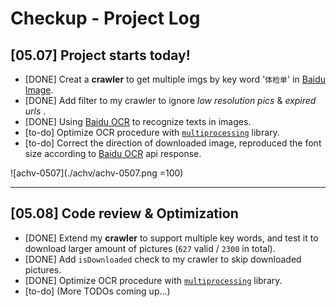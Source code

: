 # Checkup - Project Log

## [05.07] Project starts today!
 - [DONE] Creat a __crawler__ to get multiple imgs by key word '`体检单`' in [Baidu Image](https://image.baidu.com/).
 - [DONE] Add filter to my crawler to ignore _low resolution pics_ & _expired urls_ .
 - [DONE] Using [Baidu OCR](https://ai.baidu.com/) to recognize texts in images.
 - [to-do] Optimize OCR procedure with [`multiprocessing`](https://docs.python.org/3.6/library/multiprocessing.html) library.
 - [to-do] Correct the direction of downloaded image, reproduced the font size according to [Baidu OCR](https://ai.baidu.com/) api response.

 ![achv-0507](./achv/achv-0507.png =100)

---

## [05.08] Code review & Optimization
 - [DONE] Extend my __crawler__ to support multiple key words, and test it to download larger amount of pictures (`627` valid / `2300` in total).
 - [DONE] Add `isDownloaded` check to my crawler to skip downloaded pictures.
 - [DONE] Optimize OCR procedure with [`multiprocessing`](https://docs.python.org/3.6/library/multiprocessing.html) library.
 - [to-do] (More TODOs coming up...)
